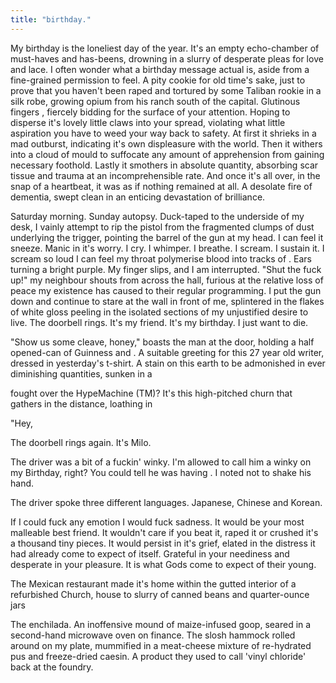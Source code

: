 ```yaml
---
title: "birthday."
---
```


<!-- Describe the depression -->

My birthday is the loneliest day of the year. It's an empty echo-chamber of must-haves and has-beens, drowning in a slurry of desperate pleas for love and lace. I often wonder what a birthday message actual is, aside from a fine-grained permission to feel. A pity cookie for old time's sake, just to prove that you haven't been raped and tortured by some Taliban rookie in a silk robe, growing opium from his ranch south of the capital. Glutinous fingers , fiercely bidding for the surface of your attention. Hoping to disperse it's lovely little claws into your spread, violating what little aspiration you have to weed your way back to safety. At first it shrieks in a mad outburst, indicating it's own displeasure with the world. Then it withers into a cloud of mould to suffocate any amount of apprehension from gaining necessary foothold. Lastly it smothers in absolute quantity, absorbing scar tissue and trauma at an incomprehensible rate. And once it's all over, in the snap of a heartbeat, it was as if nothing remained at all. A desolate fire of dementia, swept clean in an enticing devastation of brilliance.

Saturday morning. Sunday autopsy. Duck-taped to the underside of my desk, I vainly attempt to rip the pistol from the fragmented clumps of dust underlying the trigger, pointing the barrel of the gun at my head. I can feel it sneeze. Manic in it's worry. I cry. I whimper. I breathe. I scream. I sustain it. I scream so loud I can feel my throat polymerise blood into tracks of . Ears turning a bright purple. My finger slips, and I am interrupted. "Shut the fuck up!" my neighbour shouts from across the hall, furious at the relative loss of peace my existence has caused to their regular programming. I put the gun down and continue to stare at the wall in front of me, splintered in the flakes of white gloss peeling in the isolated sections of my unjustified desire to live. The doorbell rings. It's my friend. It's my birthday. I just want to die.

"Show us some cleave, honey," boasts the man at the door, holding a half opened-can of Guinness and . A suitable greeting for this 27 year old writer, dressed in yesterday's t-shirt. A stain on this earth to be admonished in ever diminishing quantities, sunken in a 


fought over the HypeMachine (TM)? It's this high-pitched churn that gathers in the distance, loathing in


"Hey,



The doorbell rings again. It's Milo.



<!-- Take a taxi to a restaurant -->

The driver was a bit of a fuckin' winky. I'm allowed to call him a winky on my Birthday, right? You could tell he was having  . I noted not to shake his hand.

The driver spoke three different languages. Japanese, Chinese and Korean.


If I could fuck any emotion I would fuck sadness. It would be your most malleable best friend. It wouldn't care if you beat it, raped it or crushed it's a thousand tiny pieces. It would persist in it's grief, elated in the distress it had already come to expect of itself. Grateful in your neediness and desperate in your pleasure. It is what Gods come to expect of their young.



<!-- Friends on the couch -->






<!-- Talk about the mexican restaurant -->

The Mexican restaurant made it's home within the gutted interior of a refurbished Church, house to slurry of canned beans and quarter-ounce jars



The enchilada. An inoffensive mound of maize-infused goop, seared in a second-hand microwave oven on finance. The slosh hammock rolled around on my plate, mummified in a meat-cheese mixture of re-hydrated pus and freeze-dried caesin. A product they used to call 'vinyl chloride' back at the foundry.






